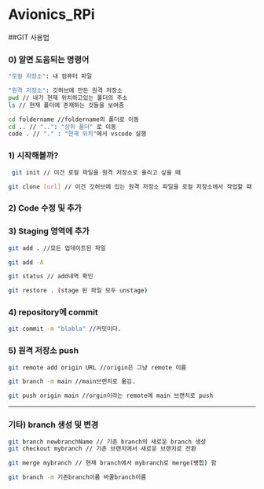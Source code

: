# Avionics_RPi

##GIT 사용법
### 0) 알면 도움되는 명령어

```bash
"로컬 저장소": 내 컴퓨터 파일

"원격 저장소": 깃허브에 만든 원격 저장소
pwd // 내가 현재 위치하고있는 폴더의 주소
ls // 현재 폴더에 존재하는 것들을 보여줌

cd foldername //foldername의 폴더로 이동
cd .. // "..": "상위 폴더" 로 이동
code . // "." : "현재 위치"에서 vscode 실행
```

### 1) 시작해볼까?

```bash
 git init // 이건 로컬 파일을 원격 저장소로 올리고 싶을 때 
```

```bash
git clone [url] // 이건 깃허브에 있는 원격 저장소 파일을 로컬 저장소에서 작업할 때
```

### 2) Code 수정 및 추가

### 3) Staging 영역에 추가

```bash
git add . //모든 업데이트된 파일
```

```bash
git add -A
```

```bash
git status // add내역 확인
```

```bash
git restore . (stage 된 파일 모두 unstage)
```

### 4) repository에 commit

```bash
git commit -m "blabla" //커밋이다.
```

### 5) 원격 저장소 push

```bash
git remote add origin URL //origin은 그냥 remote 이름
```

```bash
git branch -m main //main브랜치로 옮김.
```

```bash
git push origin main //orgin이라는 remote에 main 브랜치로 push
```

---

### 기타) branch 생성 및 변경

```bash
git branch newbranchName // 기존 branch의 새로운 branch 생성
git checkout mybranch // 기존 브랜치에서 새로운 브랜치로 전환

git merge mybranch // 현재 branch에서 mybranch로 merge(병합) 함

git branch -m 기존branch이름 바꿀branch이름
```
